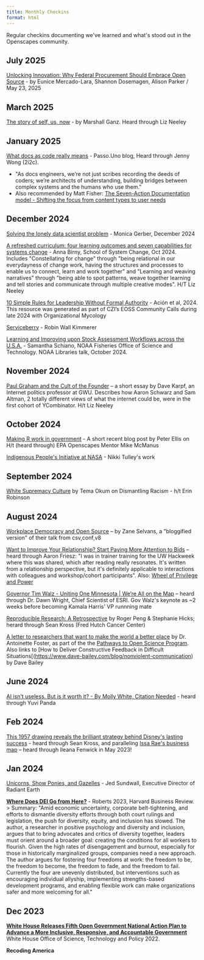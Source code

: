 ```yaml
---
title: Monthly Checkins
format: html
---
```


Regular checkins documenting we've learned and what's stood out in the Openscapes community.

## July 2025

[Unlocking Innovation: Why Federal Procurement Should Embrace Open Source](https://www.techpolicy.press/unlocking-innovation-why-federal-procurement-should-embrace-open-source/) - by Eunice Mercado-Lara, Shannon Dosemagen, Alison Parker / May 23, 2025

## March 2025

[The story of self, us, now](https://commonslibrary.org/the-power-of-story-the-story-of-self-us-and-now/) - by Marshall Ganz. Heard through Liz Neeley

## January 2025

[What docs as code really means](https://passo.uno/what-docs-as-code-means/) - Passo.Uno blog, Heard through Jenny Wong (2i2c). 

- "As docs engineers, we’re not just scribes recording the deeds of coders; we’re architects of understanding, building bridges between complex systems and the humans who use them."
- Also recommended by Matt Fisher: [The Seven-Action Documentation model - Shifting the focus from content types to user needs](https://passo.uno/seven-action-model/#shifting-the-focus-from-content-types-to-user-needs)

## December 2024

[Solving the lonely data scientist problem](https://www.monicagerber.com/blog/2024-12-17-solving-the-lonely-data-scientist-problem/) - Monica Gerber, December 2024

[A refreshed curriculum: four learning outcomes and seven capabilities for systems change](https://medium.com/school-of-system-change/a-refreshed-curriculum-four-learning-outcomes-and-seven-capabilities-for-systems-change-43899b3a4552) - Anna Birny, School of System Change, Oct 2024. Includes "Constellating for change" through "being relational in our everydayness of change work, having the structures and processes to enable us to connect, learn and work together" and "Learning and weaving narratives" through "being able to spot patterns, weave together learning and tell stories and communicate through multiple creative modes". H/T Liz Neeley

[10 Simple Rules for Leadership Without Formal Authority](https://eoss-om-communitycalls.github.io/2024-08-27-10-simple-rules-for-leadership/) - Ación et al, 2024. This resource was generated as part of CZI’s EOSS Community Calls during late 2024 with Organizational Mycology

[Serviceberry]() - Robin Wall Kimmerer

[Learning and Improving upon Stock Assessment Workflows across the U.S.A.](https://www.youtube.com/watch?v=Q8XJTTkjcts) - Samantha Schiano, NOAA Fisheries Office of Science and Technology. NOAA Libraries talk, October 2024.


## November 2024

[Paul Graham and the Cult of the Founder](https://davekarpf.substack.com/p/paul-graham-and-the-cult-of-the-founder) – a short essay by Dave Karpf, an Internet politics professor at GWU. Describes how Aaron Schwarz and Sam Altman, 2 totally different views of what the internet could be, were in the first cohort of YCombinator. H/t Liz Neeley

## October 2024

[Making R work in government](https://freerangestats.info/blog/2024/09/28/ihaka-lecture) - A short recent blog post by Peter Ellis on H/t (heard through) EPA Openscapes Mentor Mike McManus

[Indigenous People's Initiative at NASA](https://appliedsciences.nasa.gov/indigenous-peoples-initiative) - Nikki Tulley's work

## September 2024

[White Supremacy Culture](https://www.dismantlingracism.org) by Tema Okum on Dismantling Racism - h/t Erin Robinson

## August 2024

[Workplace Democracy and Open Source](https://catalyst.coop/2024/08/13/workplace-democracy-and-open-source/) – by Zane Selvans, a "bloggified version" of their talk from csv,conf,v8

[Want to Improve Your Relationship? Start Paying More Attention to Bids](https://www.gottman.com/blog/want-to-improve-your-relationship-start-paying-more-attention-to-bids/) – heard through Aaron Friesz: "I was in trainer training for the UW Hackweek where this was shared, which after reading really resonates. It's written from a relationship perspective, but it's definitely applicable to interactions with colleagues and workshop/cohort participants". Also: [Wheel of Privilege and Power](https://kb.wisc.edu/instructional-resources/page.php?id=119380)

[Governor Tim Walz - Uniting One Minnesota \| We’re All on the Map](https://mediaspace.esri.com/media/t/1_d2sqkrju) – heard through Dr. Dawn Wright, Chief Scientist of ESRI. Gov Walz's keynote as \~2 weeks before becoming Kamala Harris' VP runnning mate

[Reproducible Research: A Retrospective](https://pubmed.ncbi.nlm.nih.gov/33467923/) by Roger Peng & Stephanie Hicks; herard through Sean Kross (Fred Hutch Cancer Center)

[A letter to researchers that want to make the world a better place](https://openscapes.org/blog/2024-08-09-antoinette-foster-letter-make-the-world-better-place/) by Dr. Antoinette Foster, as part of the the [Pathways to Open Science Program](https://openscapes.github.io/pathways-to-open-science/). Also links to \[How to Deliver Constructive Feedback in Difficult Situations\[(https://www.dave-bailey.com/blog/nonviolent-communication) by Dave Bailey

## June 2024

[AI isn't useless. But is it worth it? - By Molly White, Citation Needed](https://www.citationneeded.news/ai-isnt-useless/) - heard through Yuvi Panda

## Feb 2024

[This 1957 drawing reveals the brilliant strategy behind Disney's lasting success](https://www.businessinsider.com/1957-drawing-walt-disney-brilliant-strategy-2015-7) - heard through Sean Kross, and paralleling [Issa Rae's business map](https://trapital.co/2020/04/23/how-issa-rae-became-the-modern-mogul/) – heard through Ileana Fenwick in May 2023!

## Jan 2024

[Unicorns, Show Ponies, and Gazelles](https://radiant.earth/blog/2024/01/unicorns-show-ponies-and-gazelles) - Jed Sundwall, Executive Director of Radiant Earth

[**Where Does DEI Go from Here?**](https://hbr.org/2023/09/where-does-dei-go-from-here) - Roberts 2023, Harvard Business Review. \> Summary: "Amid economic uncertainty, corporate belt-tightening, and efforts to dismantle diversity efforts through both court rulings and legislation, the push for diversity, equity, and inclusion has slowed. The author, a researcher in positive psychology and diversity and inclusion, argues that to bring advocates and critics of diversity together, leaders must orient around a broader goal: creating the conditions for all workers to flourish. Given the high rates of disengagement and burnout, especially for those in historically marginalized groups, companies need a new approach. The author argues for fostering four freedoms at work: the freedom to be, the freedom to become, the freedom to fade, and the freedom to fail. Currently the four are unevenly distributed, but interventions such as encouraging individual allyship, implementing strengths-based development programs, and enabling flexible work can make organizations safer and more welcoming for all."

## Dec 2023

[**White House Releases Fifth Open Government National Action Plan to Advance a More Inclusive, Responsive, and Accountable Government**](https://www.whitehouse.gov/ostp/news-updates/2022/12/28/white-house-releases-fifth-open-government-national-action-plan-to-advance-a-more-inclusive-responsive-and-accountable-government/) White House Office of Science, Technology and Policy 2022.

**Recoding America**
